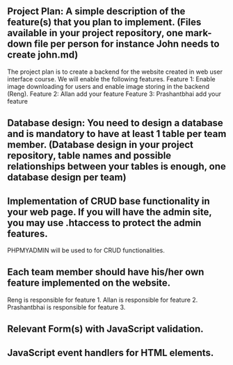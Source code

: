## Project Plan: A simple description of the feature(s) that you plan to implement. (Files available in your project repository, one mark-down file per person for instance John needs to create john.md)

The project plan is to create a backend for the website created in web user interface course. We will enable the following features.
Feature 1: Enable image downloading for users and enable image storing in the backend (Reng). 
Feature 2: Allan add your feature
Feature 3: Prashantbhai add your feature

## Database design: You need to design a database and is mandatory to have at least 1 table per team member. (Database design in your project repository, table names and possible relationships between your tables is enough, one database design per team)



## Implementation of CRUD base functionality in your web page. If you will have the admin site, you may use .htaccess to protect the admin features.

PHPMYADMIN will be used to for CRUD functionalities.


## Each team member should have his/her own feature implemented on the website. 

Reng is responsible for feature 1.
Allan is responsible for feature 2.
Prashantbhai is responsible for feature 3.

## Relevant Form(s) with JavaScript validation.

## JavaScript event handlers for HTML elements.